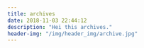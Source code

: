 ```yaml
---
title: archives
date: 2018-11-03 22:44:12
description: "Hei this archives."
header-img: "/img/header_img/archive.jpg"
---
```

